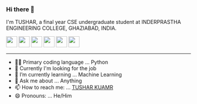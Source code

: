 ### Hi there 👋

 I'm TUSHAR, a final year CSE undergraduate student at INDERPRASTHA ENGINEERING COLLEGE, GHAZIABAD, INDIA.

[<img height="30" src="https://img.shields.io/badge/twitter-%231DA1F2.svg?&style=for-the-badge&logo=twitter&logoColor=white" />][twitter]
<a href="mailto:tushar13@outlook.in" style="text-decoration:none"><img height="30" src = "https://img.shields.io/badge/gmail-c14438?&style=for-the-badge&logo=gmail&logoColor=white"></a>
[<img height="30" src="https://img.shields.io/badge/linkedin-blue.svg?&style=for-the-badge&logo=linkedin&logoColor=white" />][LinkedIn]
[<img height="30" src = "https://img.shields.io/badge/Facebook-036be4.svg?&style=for-the-badge&logo=facebook&logoColor=white">][Facebook]
[<img height="30" src="https://play-lh.googleusercontent.com/9ASiwrVdio0I2i2Sd1UzRczyL81piJoKfKKBoC8PUm2q6565NMQwUJCuNGwH-enhm00" />][Instagram]
[<img height="30" src="https://img.shields.io/website?color=E74C3C&label=Portfolio%20Website&style=flat-square&up_message=TUSHAR%20KUMAR&url=https%3A%2F%2Ftusharkumar.live%2F"/>][TUSHAR KUMAR]

<hr />

[twitter]: https://twitter.com/_tushar13
[gmail]: https://gmail.com
[linkedin]: https://www.linkedin.com/in/tushar-kumar-972761191/
[Facebook]: https://www.facebook.com/profile.php?id=100002767658187
[Instagram]: https://www.instagram.com/_tushar.13_/
[TUSHAR KUMAR]: https://tusharkumar.live/


- 👨‍💻 Primary coding language ... Python
- 🏢 Currently I'm looking for the job 
- 🌱 I’m currently learning ... Machine Learning
- 💬 Ask me about ... Anything
- 📫 How to reach me: ... [TUSHAR KUAMR](https://tusharkumar.live/)
- 😄 Pronouns: ... He/Him

